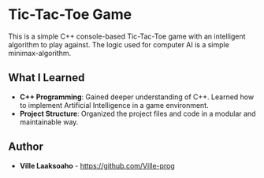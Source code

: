 # Tic-Tac-Toe Game

This is a simple C++ console-based Tic-Tac-Toe game with an intelligent
algorithm to play against. The logic used for computer AI is a simple
minimax-algorithm.

## What I Learned
- **C++ Programming**: Gained deeper understanding of C++. Learned how to implement Artificial Intelligence in a game environment.
- **Project Structure**: Organized the project files and code in a modular and maintainable way.

## Author
- **Ville Laaksoaho** - https://github.com/Ville-prog